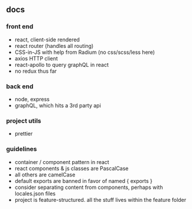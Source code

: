 ## docs

### front end
- react, client-side rendered
- react router (handles all routing)
- CSS-in-JS with help from Radium (no css/scss/less here)
- axios HTTP client
- react-apollo to query graphQL in react
- no redux thus far

### back end
- node, express
- graphQL, which hits a 3rd party api

### project utils
- prettier

### guidelines
- container / component pattern in react
- react components & js classes are PascalCase
- all others are camelCase
- default exports are banned in favor of named { exports }
- consider separating content from components, perhaps with locales.json files
- project is feature-structured. all the stuff lives within the feature folder